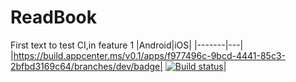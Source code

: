 # ReadBook

First text to test CI,in feature 1
|Android|iOS|
|-------|---|
|https://build.appcenter.ms/v0.1/apps/f977496c-9bcd-4441-85c3-2bfbd3169c64/branches/dev/badge|
[![Build status](https://build.appcenter.ms/v0.1/apps/818c0635-8fd5-4638-8ac2-e63dffdefe16/branches/dev/badge)](https://appcenter.ms)|
